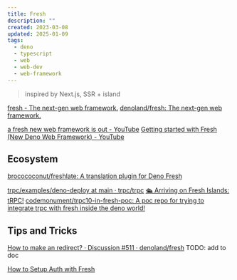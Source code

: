 ```yaml
---
title: Fresh
description: ""
created: 2023-03-08
updated: 2025-01-09
tags:
  - deno
  - typescript
  - web
  - web-dev
  - web-framework
---
```


> inspired by Next.js, SSR + island

[fresh - The next-gen web framework.](https://fresh.deno.dev/)
[denoland/fresh: The next-gen web framework.](https://github.com/denoland/fresh)

[a fresh new web framework is out - YouTube](https://www.youtube.com/watch?v=4boXExbbGCk)
[Getting started with Fresh (New Deno Web Framework) - YouTube](https://www.youtube.com/watch?v=08KW5IP5lBc)

## Ecosystem

[brocococonut/freshlate: A translation plugin for Deno Fresh](https://github.com/brocococonut/freshlate)

[trpc/examples/deno-deploy at main · trpc/trpc](https://github.com/trpc/trpc/tree/main/examples/deno-deploy)
[🛳 Arriving on Fresh Islands: tRPC!](https://blog.codemonument.com/2022-11-03-trpc-in-fresh-islands)
[codemonument/trpc10-in-fresh-poc: A poc repo for trying to integrate trpc with fresh inside the deno world!](https://github.com/codemonument/trpc10-in-fresh-poc)

## Tips and Tricks

[How to make an redirect? · Discussion #511 · denoland/fresh](https://github.com/denoland/fresh/discussions/511) TODO: add to doc

[How to Setup Auth with Fresh](https://deno.com/blog/setup-auth-with-fresh)
